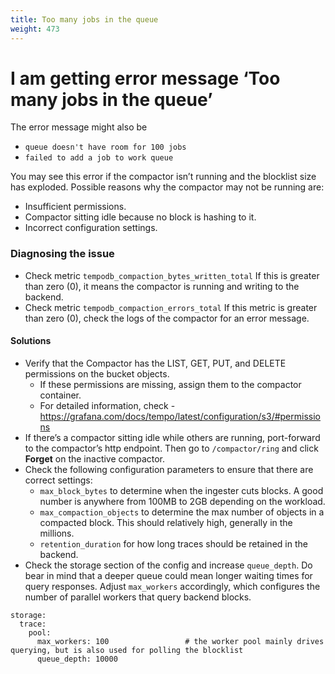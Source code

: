 ```yaml
---
title: Too many jobs in the queue
weight: 473
---
```


# I am getting error message ‘Too many jobs in the queue’

The error message might also be
- `queue doesn't have room for 100 jobs`
- `failed to add a job to work queue`

You may see this error if the compactor isn’t running and the blocklist size has exploded. 
Possible reasons why the compactor may not be running are:

- Insufficient permissions.
- Compactor sitting idle because no block is hashing to it.
- Incorrect configuration settings.
### Diagnosing the issue
- Check metric `tempodb_compaction_bytes_written_total`
If this is greater than zero (0), it means the compactor is running and writing to the backend.
- Check metric `tempodb_compaction_errors_total`
If this metric is greater than zero (0), check the logs of the compactor for an error message.

#### Solutions
- Verify that the Compactor has the LIST, GET, PUT, and DELETE permissions on the bucket objects.
  - If these permissions are missing, assign them to the compactor container.
  - For detailed information, check - https://grafana.com/docs/tempo/latest/configuration/s3/#permissions
- If there’s a compactor sitting idle while others are running, port-forward to the compactor’s http endpoint. Then go to `/compactor/ring` and click **Forget** on the inactive compactor.
- Check the following configuration parameters to ensure that there are correct settings:
  - `max_block_bytes` to determine when the ingester cuts blocks. A good number is anywhere from 100MB to 2GB depending on the workload.
  - `max_compaction_objects` to determine the max number of objects in a compacted block. This should relatively high, generally in the millions.
  - `retention_duration` for how long traces should be retained in the backend.
- Check the storage section of the config and increase `queue_depth`. Do bear in mind that a deeper queue could mean longer
  waiting times for query responses. Adjust `max_workers` accordingly, which configures the number of parallel workers
  that query backend blocks.
```
storage:
  trace:
    pool:
      max_workers: 100                 # the worker pool mainly drives querying, but is also used for polling the blocklist
      queue_depth: 10000
```